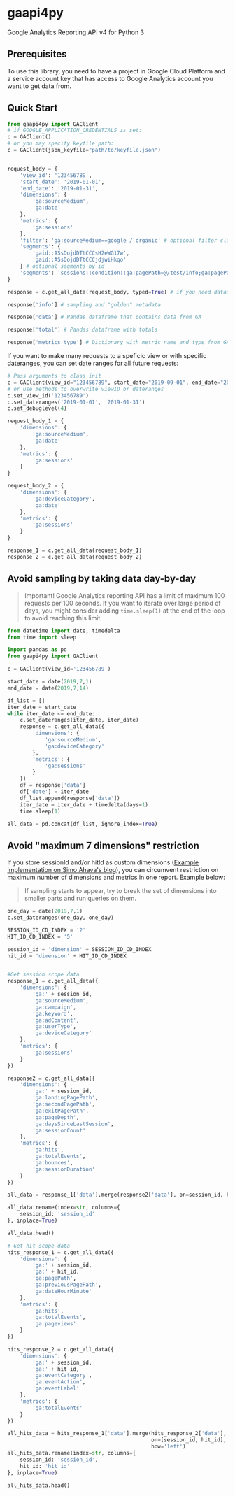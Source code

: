 # gaapi4py

Google Analytics Reporting API v4 for Python 3

## Prerequisites

To use this library, you need to have a project in Google Cloud Platform and a service account key that has access to Google Analytics account you want to get data from.

## Quick Start

```python
from gaapi4py import GAClient
# if GOOGLE_APPLICATION_CREDENTIALS is set:
c = GAClient() 
# or you may specify keyfile path:
c = GAClient(json_keyfile="path/to/keyfile.json")


request_body = {
    'view_id': '123456789',
    'start_date': '2019-01-01',
    'end_date': '2019-01-31',
    'dimensions': {
        'ga:sourceMedium',
        'ga:date'
    },
    'metrics': {
        'ga:sessions'
    },
    'filter': 'ga:sourceMedium==google / organic' # optional filter clause
    'segments': {
        'gaid::ASsDojdDTtCCCsH2eWG17w',
        'gaid::ASsDojdDTtCCCjdjwiHkqo'
    } # optional segments by id
    'segments': 'sessions::condition::ga:pagePath=@/test/info;ga:pagePath!~.*rick.*|.*monty.*|.*mobile.*' # optional dynamic segment 
}

response = c.get_all_data(request_body, typed=True) # if you need dataframe with type columns base on GA metric type use True, default False

response['info'] # sampling and "golden" metadata

response['data'] # Pandas dataframe that contains data from GA

response['total'] # Pandas dataframe with totals

response['metrics_type'] # Dictionary with metric name and type from GA
```

If you want to make many requests to a speficic view or with specific dateranges, you can set date ranges for all future requests:

```python
# Pass arguments to class init
c = GAClient(view_id="123456789", start_date="2019-09-01", end_date="2019-09-07", debuglevel=4) 
# or use methods to overwrite viewID or dateranges
c.set_view_id('123456789')
c.set_dateranges('2019-01-01', '2019-01-31')
c.set_debuglevel(4) 

request_body_1 = {
    'dimensions': {
        'ga:sourceMedium',
        'ga:date'
    },
    'metrics': {
        'ga:sessions'
    }
}

request_body_2 = {
    'dimensions': {
        'ga:deviceCategory',
        'ga:date'
    },
    'metrics': {
        'ga:sessions'
    }
}

response_1 = c.get_all_data(request_body_1)
response_2 = c.get_all_data(request_body_2)
```

## Avoid sampling by taking data day-by-day

>Important! Google Analytics reporting API has a limit of maximum 100 requests per 100 seconds. If you want to iterate over large period of days, you might consider adding `time.sleep(1)` at the end of the loop to avoid reaching this limit.

```python
from datetime import date, timedelta
from time import sleep

import pandas as pd
from gaapi4py import GAClient

c = GAClient(view_id='123456789')

start_date = date(2019,7,1)
end_date = date(2019,7,14)

df_list = []
iter_date = start_date
while iter_date <= end_date:
    c.set_dateranges(iter_date, iter_date)
    response = c.get_all_data({
        'dimensions': {
            'ga:sourceMedium',
            'ga:deviceCategory'
        },
        'metrics': {
            'ga:sessions'
        }
    })
    df = response['data']
    df['date'] = iter_date
    df_list.append(response['data'])
    iter_date = iter_date + timedelta(days=1)
    time.sleep(1)

all_data = pd.concat(df_list, ignore_index=True)

```

## Avoid "maximum 7 dimensions" restriction

If you store sessionId and/or hitId as custom dimensions ([Example implementation on Simo Ahava's blog](https://www.simoahava.com/analytics/improve-data-collection-with-four-custom-dimensions/)), you can circumvent restriction on maximum number of dimensions and metrics in one report. Example below:

> If sampling starts to appear, try to break the set of dimensions into smaller parts and run queries on them.

```python
one_day = date(2019,7,1)
c.set_dateranges(one_day, one_day)

SESSION_ID_CD_INDEX = '2'
HIT_ID_CD_INDEX = '5'

session_id = 'dimension' + SESSION_ID_CD_INDEX
hit_id = 'dimension' + HIT_ID_CD_INDEX


#Get session scope data
response_1 = c.get_all_data({
    'dimensions': {
        'ga:' + session_id,
        'ga:sourceMedium',
        'ga:campaign',
        'ga:keyword',
        'ga:adContent',
        'ga:userType',
        'ga:deviceCategory'
    },
    'metrics': {
        'ga:sessions'
    }
})

response2 = c.get_all_data({
    'dimensions': {
        'ga:' + session_id,
        'ga:landingPagePath',
        'ga:secondPagePath',
        'ga:exitPagePath',
        'ga:pageDepth',
        'ga:daysSinceLastSession',
        'ga:sessionCount'
    },
    'metrics': {
        'ga:hits',
        'ga:totalEvents',
        'ga:bounces',
        'ga:sessionDuration'
    }
})

all_data = response_1['data'].merge(response2['data'], on=session_id, how='left')

all_data.rename(index=str, columns={
    session_id: 'session_id'
}, inplace=True)

all_data.head()

# Get hit scope data
hits_response_1 = c.get_all_data({
    'dimensions': {
        'ga:' + session_id,
        'ga:' + hit_id,
        'ga:pagePath',
        'ga:previousPagePath',
        'ga:dateHourMinute'
    },
    'metrics': {
        'ga:hits',
        'ga:totalEvents',
        'ga:pageviews'
    }
})

hits_response_2 = c.get_all_data({
    'dimensions': {
        'ga:' + session_id,
        'ga:' + hit_id,
        'ga:eventCategory',
        'ga:eventAction',
        'ga:eventLabel'
    },
    'metrics': {
        'ga:totalEvents'
    }
})

all_hits_data = hits_response_1['data'].merge(hits_response_2['data'],
                                              on=[session_id, hit_id],
                                              how='left')
all_hits_data.rename(index=str, columns={
    session_id: 'session_id',
    hit_id: 'hit_id'
}, inplace=True)

all_hits_data.head()

```
